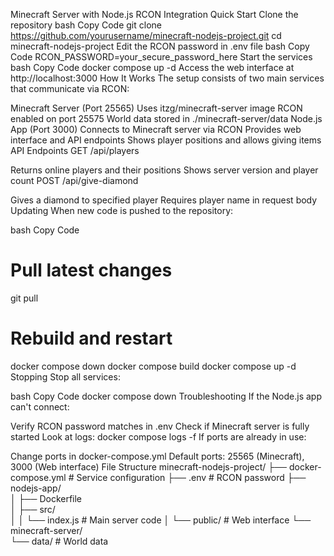 Minecraft Server with Node.js RCON Integration
Quick Start
Clone the repository
bash
Copy Code
git clone https://github.com/yourusername/minecraft-nodejs-project.git
cd minecraft-nodejs-project
Edit the RCON password in .env file
bash
Copy Code
RCON_PASSWORD=your_secure_password_here
Start the services
bash
Copy Code
docker compose up -d
Access the web interface at http://localhost:3000
How It Works
The setup consists of two main services that communicate via RCON:

Minecraft Server (Port 25565)
Uses itzg/minecraft-server image
RCON enabled on port 25575
World data stored in ./minecraft-server/data
Node.js App (Port 3000)
Connects to Minecraft server via RCON
Provides web interface and API endpoints
Shows player positions and allows giving items
API Endpoints
GET /api/players

Returns online players and their positions
Shows server version and player count
POST /api/give-diamond

Gives a diamond to specified player
Requires player name in request body
Updating
When new code is pushed to the repository:

bash
Copy Code
# Pull latest changes
git pull

# Rebuild and restart
docker compose down
docker compose build
docker compose up -d
Stopping
Stop all services:

bash
Copy Code
docker compose down
Troubleshooting
If the Node.js app can't connect:

Verify RCON password matches in .env
Check if Minecraft server is fully started
Look at logs: docker compose logs -f
If ports are already in use:

Change ports in docker-compose.yml
Default ports: 25565 (Minecraft), 3000 (Web interface)
File Structure
minecraft-nodejs-project/
├── docker-compose.yml     # Service configuration
├── .env                   # RCON password
├── nodejs-app/           
│   ├── Dockerfile        
│   ├── src/              
│   │   └── index.js      # Main server code
│   └── public/           # Web interface
└── minecraft-server/     
    └── data/             # World data
